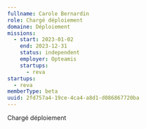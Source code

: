 ```yaml
---
fullname: Carole Bernardin
role: Chargé déploiement
domaine: Déploiement
missions:
  - start: 2023-01-02
    end: 2023-12-31
    status: independent
    employer: Opteamis
    startups:
      - reva
startups:
  - reva
memberType: beta
uuid: 2fd757a4-19ce-4ca4-a8d1-d086867720ba
---
```

Chargé déploiement
